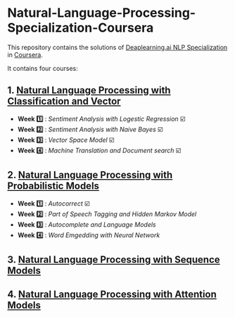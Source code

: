 # Natural-Language-Processing-Specialization-Coursera

This repository contains the solutions of [Deaplearning.ai NLP Specialization](https://www.coursera.org/specializations/natural-language-processing) in [Coursera](https://www.coursera.org/).

It contains four courses:
 ## 1. [Natural Language Processing with Classification and Vector](https://www.coursera.org/learn/classification-vector-spaces-in-nlp)
 
 - **Week :one:** : *Sentiment Analysis with Logestic Regression* :ballot_box_with_check:
 - **Week :two:** : *Sentiment Analysis with Naive Bayes* :ballot_box_with_check:
 - **Week :three:** : *Vector Space Model* :ballot_box_with_check:
 - **Week :four:** : *Machine Translation and Document search* :ballot_box_with_check:
 
    
    
 ## 2. [Natural Language Processing with Probabilistic Models](https://www.coursera.org/learn/probabilistic-models-in-nlp)
 
 - **Week :one:** : *Autocorrect* :ballot_box_with_check:
 - **Week :two:** : *Part of Speech Tagging and Hidden Markov Model* 
 - **Week :three:** : *Autocomplete and Language Models* 
 - **Week :four:** : *Word Emgedding with Neural Network* 
 
 
 ## 3. [Natural Language Processing with Sequence Models](https://www.coursera.org/learn/sequence-models-in-nlp)
 
 
 ## 4. [Natural Language Processing with Attention Models](https://www.coursera.org/learn/attention-models-in-nlp)

 
